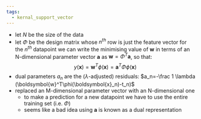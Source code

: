 ```yaml
---
tags:
  - kernal_support_vector
---
```


- let $N$ be the size of the data
- let $\Phi$ be the design matrix whose $n^{th}$ row is just the feature vector for the $n^{th}$ datapoint
we can write the minimising value of $\boldsymbol{w}$ in terms of an N-dimensional parameter vector $\boldsymbol{a}$ as $\boldsymbol{w}=\Phi^T \boldsymbol{a}$, so that:
$$y(\boldsymbol{x})=\boldsymbol{w}^T\phi(\boldsymbol{x})=\boldsymbol{a}^T \Phi \phi(\boldsymbol{x})$$
- dual parameters $a_n$ are the ($\lambda$-adjusted) residuals: $a_n=-\frac 1 \lambda (\boldsymbol{w}^T\phi(\boldsymbol{x}_n)-t_n)$ 
- replaced an M-dimensional parameter vector with an N-dimensional one
	- to make a prediction for a new datapoint we have to use the entire training set (i.e. $\Phi$)
	- seems like a bad idea
using $\boldsymbol{a}$ is known as a dual representation